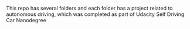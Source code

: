 This repo has several folders and each folder has a project related to autonomous driving, which was completed as part of Udacity Self Driving Car Nanodegree
